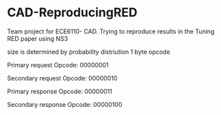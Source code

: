 # CAD-ReproducingRED
Team project for ECE6110- CAD. Trying to reproduce results in the Tuning RED paper using NS3



size is determined by probability distriution
1 byte opcode 


Primary request
Opcode: 00000001

Secondary request
Opcode: 00000010

Primary response
Opcode: 00000011

Secondary response
Opcode: 00000100
